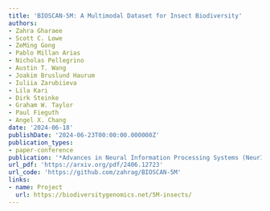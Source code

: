 ```yaml
---
title: 'BIOSCAN-5M: A Multimodal Dataset for Insect Biodiversity'
authors:
- Zahra Gharaee
- Scott C. Lowe
- ZeMing Gong
- Pablo Millan Arias
- Nicholas Pellegrino
- Austin T. Wang
- Joakim Bruslund Haurum
- Iuliia Zarubiieva
- Lila Kari
- Dirk Steinke
- Graham W. Taylor
- Paul Fieguth
- Angel X. Chang
date: '2024-06-18'
publishDate: '2024-06-23T00:00:00.000000Z'
publication_types:
- paper-conference
publication: '*Advances in Neural Information Processing Systems (NeurIPS 2024)*'
url_pdf: 'https://arxiv.org/pdf/2406.12723'
url_code: 'https://github.com/zahrag/BIOSCAN-5M'
links:
- name: Project
  url: https://biodiversitygenomics.net/5M-insects/
---
```

